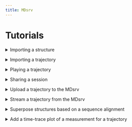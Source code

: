 ```yaml
---
title: MDsrv
---
```


# Tutorials

<a name='tutorial-import-structure'></a>
<details>
    <summary>Importing a structure</summary>
<p><div markdown="1">

You can import a structure by:
- providing the files from your local machine
    1. Open the _Home_ panel on the left-hand side.
    2. Open the _Open Local Files_ menu in the Home panel.
    3. Select _Select files..._ to choose which of the files you have stored locally to upload.
        - You can import multiple files at once.
        - If you are importing multiple files at once, that do not have the same format, the Format option should be set to Auto.
        - If you are importing only one file at a time, or if all files have the same format, you can also specify the format of the file. However, in most cases, this is not necessary.
    4. Select the _Apply_ button.

<center>
    <figure class='video_container'>
        <video width='75%' controls='true' allowfullscreen='true' poster='./videos/poster/import_structure_local.png'>
            <source src='./videos/import_structure_local.mp4' type='video/mp4'>
        </video>
    </figure>
</center>

- using one of the common public servers (like PDB)
    1. Open the _Home_ panel on the left-hand side.
    2. Open the _Open Remote Structure_ menu in the Home panel.
    3. Select the server you want to download the structure from as the _Source_.
    4. Enter the ID of the structure or trajectory you want to import from the selected server.
    5. Select the _Apply_ button.

<center>
    <figure class='video_container'>
        <video width='75%' controls='true' allowfullscreen='true' poster='./videos/poster/import_structure_id.png'>
            <source src='./videos/import_structure_id.mp4' type='video/mp4'>
        </video>
    </figure>
</center>

- using the URL of a structure file that is publicly available on another server:
    1. Open the _Home_ panel on the left-hand side.
    2. Open the _Open Remote File_ menu in the Home panel.
    3. Enter the _URL_ of the file.
    4. Select the correct format of the file for the _Format_ parameter.
    5. Set the _Binary_ parameter to On, if the file is binary.
    6. Select the _Apply_ button.
    - **Note:** If you have deployed the client on your local machine, you can also import files that are available on your local network.
    
<center>
    <figure class='video_container'>
        <video width='75%' controls='true' allowfullscreen='true' poster='./videos/poster/import_structure_url.png'>
            <source src='./videos/import_structure_url.mp4' type='video/mp4'>
        </video>
    </figure>
</center>

</div></p></details>

<a name='tutorial-import-trajectory'></a>
<details>
    <summary>Importing a trajectory</summary>
<p><div markdown="1">

You can import a trajectory by:

- providing the files from your local machine
    1. Open the _Home_ panel on the left-hand side.
    2. Open the _Load Trajectory_ menu in the Home panel.
    3. Select _File_ as the _Source_ parameter.
    4. Select _Selec a file..._ for 
        - _Model_: The file containing the structure (e.g. a .pdb).
        - _Coordinates_: A file containing the coordinates of the trajectory you want to match to the structure.
    5. After selecing the two files, select _Apply_ to import the trajectory.

<center>
    <figure class='video_container'>
        <video width='75%' controls='true' allowfullscreen='true' poster='./videos/poster/import_trajectory_local.png'>
            <source src='./videos/import_trajectory_local.mp4' type='video/mp4'>
        </video>
    </figure>
</center>

-  using the URL of a structure and coordinate file that are publicly available on another server: 
    1. Open the _Home_ panel on the left-hand side.
    2. Open the _Load Trajectory_ menu in the Home panel.
    3. Select URL as the _Source_ parameter.
    4. Select _Selec a file..._ for 
        - _Model_: The URL pointing to the file of the structure.
        - _Coordinates_: The URL pointing to the file of the coordinates of the trajectory you want to match to the structure.
    5. Specify the format for each file in the _Format_ parameter underneath it.
    6. Specify, if the _Model_ file is _Binary_.
    7. After selecing the two files and setting their parameters, select _Apply_ to import the trajectory.
    - **Note:** If you have deployed the client on your local machine, you can also import files that are available on your local network.

<center>
    <figure class='video_container'>
        <video width='75%' controls='true' allowfullscreen='true' poster='./videos/poster/import_trajectory_url.png'>
            <source src='./videos/import_trajectory_url.mp4' type='video/mp4'>
        </video>
    </figure>
</center>

</div></p></details>

<a name='tutorial-play-trajectory'></a>
<details>
    <summary>Playing a trajectory</summary>

<p><div markdown="1">

You first need to import your trajectory:
- <a href="#tutorial-import-trajectory">Importing a trajectory</a> or
- <a href="#tutorial-stream-trajectory">Stream a trajectory from the MDsrv</a>

After you imported your trajectory, a play button will appear in the top left corner of the white canvas where the structure is displayed.

When you imported your trajectory by streaming it from the MDsrv, you need to clean up the visualization:
1. Open the _State Tree_ panel on the left-hand side.
2. Toggle the visibility for the imported structure (same name as the original file).
    - The visibility toggle is the outermost button on the right side and has an eye symbol.

Now only the matched result is visible in the representation.

<center>
    <figure class='video_container'>
        <video width='75%' controls='true' allowfullscreen='true' poster='./videos/poster/play_trajectory.png'>
            <source src='./videos/play_trajectory.mp4' type='video/mp4'>
        </video>
    </figure>
</center>

</div></p></details>

<a name='tutorial-share-session'></a>
<details>
    <summary>Sharing a session</summary>

<p><div markdown="1">

You can share your your in two ways:

- Through our server:
    1. Import the structures and trajectories you want to share.    
        See Tutorials:
        - <a href="#tutorial-import-structure">Importing a structure</a>
        - <a href="#tutorial-import-trajectory">Importing a trajectory</a>
        - <a href="#tutorial-stream-trajectory">Stream a trajectory from the MDsrv</a>
    2. Prepare your session as desired.
    3. Open the _Remote Session_ menu in the _Extensions_ panel at the bottom.
    4. Name your session.
        - Optional: Enter a description by opening the _Options_ area.
        - Optional: Change the server address.
    5. Select the _Upload_ button.
    6. To share your session with others, right-click your session to open it in a new tab with its URL.
    7. Share this URL.

<center>
    <figure class='video_container'>
        <video width='75%' controls='true' allowfullscreen='true' poster='./videos/poster/share_session_our_server.png'>
            <source src='./videos/share_session.mp4' type='video/mp4'>
        </video>
    </figure>
</center>

- Setting up your own MDsrv, see <a href="install.html#install">How do I install a MDsrv server on my machine (Setting up your own server and viewer)?</a>.

</div></p></details>

<a name='tutorial-upload-trajectory'></a>
<details>
    <summary>Upload a trajectory to the MDsrv</summary>
<p><div markdown="1">

You can save a trajectory to our streaming server if it is too large to visualize in your computer's memory. When you save the trajectory on the streaming server, you can stream it frame by frame, which allows you to visualize the trajectory, which would not be possible otherwise. 

The trajectory you want to store on our streaming server must be publicly available on another server.

1. Open the _Extensions_ panel at the bottom.
2. Open the _Add Trajectory to Stream Server_ menu.
3. Optionally, if you want to upload the trajectory to another MDsrv instance, adjust the _Server_ parameter accordingly.
4. Enter the _URL_ of the trajectory file.
5. Name the trajectory. (If there is already a trajectory with the same name, a message will appear in the Log panel. Please change the name.)
6. Add a more detailed description for your trajectory.
7. Select the _Upload Trajectory to Server_ button.
8. When the trajectory is successfully uploaded, a message appears in the Log panel.
9. To visualize the uploaded trajectory, see the Tutorial <a href="#tutorial-stream-trajectory">Stream a trajectory from the MDsrv</a>.

Currently, only trajectories in the XTC format can be uploaded.

<center>
    <figure class='video_container'>
        <video width='75%' controls='true' allowfullscreen='true' poster='./videos/poster/upload_trajectory_server.png'>
            <source src='./videos/upload_trajectory_server.mp4' type='video/mp4'>
        </video>
    </figure>
</center>

</div></p></details>

<a name='tutorial-stream-trajectory'></a>
<details>
    <summary>Stream a trajectory from the MDsrv</summary>
<p><div markdown="1">

1. Open the _Extensions_ panel at the bottom.
2. Open the _Match Trajectory Stream_ menu.
3. Enter the _Server_ URL where the trajectory is stored (Must be an MDsrv instance).
4. Import the structure corresponding to the trajectory (see Tutorial <a href="#tutorial-import-structure">Importing a structure</a>).
5. Turn off the visibility for the structure.
6. Select this structure via the _Model_ parameter.
7. Select the trajectory you want to stream via the _Trajectory_ parameter.
8. Select _Add Stream Trajectory_.
9. You can now play your trajectory.

<center>
    <figure class='video_container'>
        <video width='75%' controls='true' allowfullscreen='true' poster='./videos/poster/match_stream_trajectory.png'>
            <source src='./videos/match_trajectory_stream.mp4' type='video/mp4'>
        </video>
    </figure>
</center>

</div></p></details>

<a name='tutorial-alignment'></a>
<details>
    <summary>Superpose structures based on a sequence alignment</summary>
<p><div markdown="1">

1. Import a Clustal alignment (_.aln_) using the _Open Local Files_ menu.
2. Import the structures corresponding to the sequences in the alignment.
3. Match the sequences of the alignment with the structures using the _Match Sequence Alignment_ menu in the _Extension_ panel at the bottom.
    - For each sequence in the alignment, you must specify which sequence of the structure should be matched to it.
    - Each sequence needs its own structure.
    - Match the following parameters for each sequence in the alignment:
        - Structure
        - Entity
        - Chain
        - Instance (if available)
4. Select the _Apply Matching_ button.
    - If the structures are correctly matched, they will be superposed according to the alignment.
    - If the matching is not correct, it is indicated which sequences of the alignment were not matched correctly in the Log at the bottom.

<center>
    <figure class='video_container'>
        <video width='75%' controls='true' allowfullscreen='true' poster='./videos/poster/alignment.png'>
            <source src='./videos/alignment.mp4' type='video/mp4'>
        </video>
    </figure>
</center>

</div></p></details>

<a name='tutorial-measurement'></a>
<details>
    <summary>Add a time-trace plot of a measurement for a trajectory</summary>
<p><div markdown="1">

1. Import the trajectory you want to calculate the measurement for.
    See Tutorials
    - <a href="#tutorial-import-trajectory">Importing a trajectory</a>.
    - <a href="#tutorial-stream-trajectory">Stream a trajectory from the MDsrv</a>.
2. If needed, clean up the visualization by toggling the visibility for the importet files in the _State Tree_ panel on the left side.
3. Open the _Structure Tools_ panel on the right side.
4. Open the _Measurements_ menu in the Structure Tools panel.
5. Select the _Add_ button in the Measurements menu.
6. Activate the selection mode by clicking on the mouse pointer icon on the top right side of the white canvas where the structure is displayed (_Toggle Selection Mode_).
7. An additional menu appears at the top of the white canvas.
8. Select the button labeled _Residue_ to change the granularity of the selection.
9. Select the desired elements to add a measurement (two for distance, three for angle, four for area angle). The selected elements will be displayed in a list in the _Measurements_ menu on the right side.
10. Select the desired measurement in the _Measurements_ menu to add it. 
11. Click the _Toggle Selection Mode_ button again, to exit the selection mode.
12. Open the _Extensions_ panel at the bottom.
13. Open the _Time-trace Plot_ menu.
14. Select the measurement you just added to display its plot throughout the trajectory.

There are various interaction possible:
- Skipping to a specific frame by clicking on the value
- Sorting the values by frame, ascending, and descending
- Filtering the values
- Switching the display to RMSD for the whole model
    - Instead of a filter, it is now possible to change he comparison frame for the RMSD

<center>
    <figure class='video_container'>
        <video width='75%' controls='true' allowfullscreen='true' poster='./videos/poster/plot.png'>
            <source src='./videos/plot.mp4' type='video/mp4'>
        </video>
    </figure>
</center>

</div></p></details>